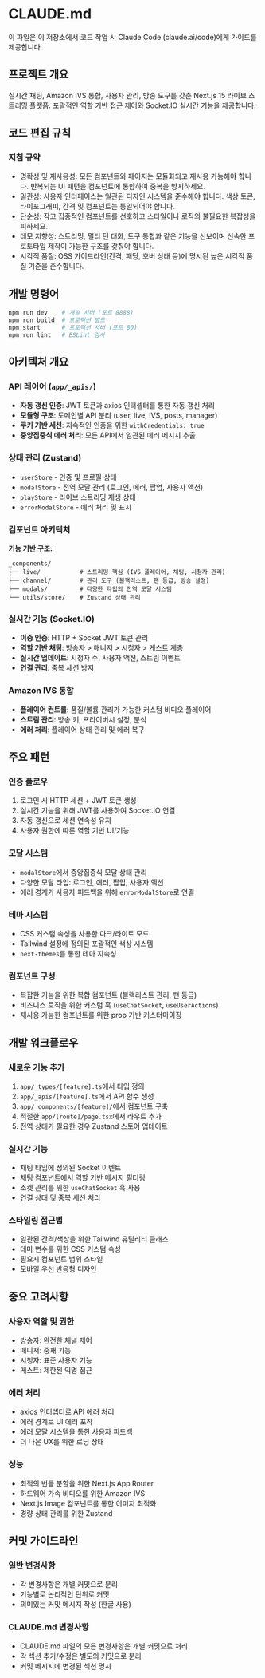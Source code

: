 # CLAUDE.md

이 파일은 이 저장소에서 코드 작업 시 Claude Code (claude.ai/code)에게 가이드를 제공합니다.

## 프로젝트 개요
실시간 채팅, Amazon IVS 통합, 사용자 관리, 방송 도구를 갖춘 Next.js 15 라이브 스트리밍 플랫폼. 포괄적인 역할 기반 접근 제어와 Socket.IO 실시간 기능을 제공합니다.

## 코드 편집 규칙
### 지침 규약
- 명확성 및 재사용성: 모든 컴포넌트와 페이지는 모듈화되고 재사용 가능해야 합니다. 반복되는 UI 패턴을 컴포넌트에 통합하여 중복을 방지하세요.
- 일관성: 사용자 인터페이스는 일관된 디자인 시스템을 준수해야 합니다. 색상 토큰, 타이포그래피, 간격 및 컴포넌트는 통일되어야 합니다.
- 단순성: 작고 집중적인 컴포넌트를 선호하고 스타일이나 로직의 불필요한 복잡성을 피하세요.
- 데모 지향성: 스트리밍, 멀티 턴 대화, 도구 통합과 같은 기능을 선보이며 신속한 프로토타입 제작이 가능한 구조를 갖춰야 합니다.
- 시각적 품질: OSS 가이드라인(간격, 패딩, 호버 상태 등)에 명시된 높은 시각적 품질 기준을 준수합니다.

## 개발 명령어
```bash
npm run dev    # 개발 서버 (포트 8888)
npm run build  # 프로덕션 빌드
npm start      # 프로덕션 서버 (포트 80)  
npm run lint   # ESLint 검사
```

## 아키텍처 개요

### API 레이어 (`app/_apis/`)
- **자동 갱신 인증**: JWT 토큰과 axios 인터셉터를 통한 자동 갱신 처리
- **모듈형 구조**: 도메인별 API 분리 (user, live, IVS, posts, manager)
- **쿠키 기반 세션**: 지속적인 인증을 위한 `withCredentials: true`
- **중앙집중식 에러 처리**: 모든 API에서 일관된 에러 메시지 추출

### 상태 관리 (Zustand)
- `userStore` - 인증 및 프로필 상태
- `modalStore` - 전역 모달 관리 (로그인, 에러, 팝업, 사용자 액션)
- `playStore` - 라이브 스트리밍 재생 상태
- `errorModalStore` - 에러 처리 및 표시

### 컴포넌트 아키텍처
**기능 기반 구조:**
```
_components/
├── live/           # 스트리밍 핵심 (IVS 플레이어, 채팅, 시청자 관리)
├── channel/        # 관리 도구 (블랙리스트, 팬 등급, 방송 설정)
├── modals/         # 다양한 타입의 전역 모달 시스템
└── utils/store/    # Zustand 상태 관리
```

### 실시간 기능 (Socket.IO)
- **이중 인증**: HTTP + Socket JWT 토큰 관리
- **역할 기반 채팅**: 방송자 > 매니저 > 시청자 > 게스트 계층
- **실시간 업데이트**: 시청자 수, 사용자 액션, 스트림 이벤트
- **연결 관리**: 중복 세션 방지

### Amazon IVS 통합
- **플레이어 컨트롤**: 품질/볼륨 관리가 가능한 커스텀 비디오 플레이어
- **스트림 관리**: 방송 키, 프라이버시 설정, 분석
- **에러 처리**: 플레이어 상태 관리 및 에러 복구

## 주요 패턴

### 인증 플로우
1. 로그인 시 HTTP 세션 + JWT 토큰 생성
2. 실시간 기능을 위해 JWT를 사용하여 Socket.IO 연결
3. 자동 갱신으로 세션 연속성 유지
4. 사용자 권한에 따른 역할 기반 UI/기능

### 모달 시스템
- `modalStore`에서 중앙집중식 모달 상태 관리
- 다양한 모달 타입: 로그인, 에러, 팝업, 사용자 액션
- 에러 경계가 사용자 피드백을 위해 `errorModalStore`로 연결

### 테마 시스템
- CSS 커스텀 속성을 사용한 다크/라이트 모드
- Tailwind 설정에 정의된 포괄적인 색상 시스템
- `next-themes`를 통한 테마 지속성

### 컴포넌트 구성
- 복잡한 기능을 위한 복합 컴포넌트 (블랙리스트 관리, 팬 등급)
- 비즈니스 로직을 위한 커스텀 훅 (`useChatSocket`, `useUserActions`)
- 재사용 가능한 컴포넌트를 위한 prop 기반 커스터마이징

## 개발 워크플로우

### 새로운 기능 추가
1. `app/_types/[feature].ts`에서 타입 정의
2. `app/_apis/[feature].ts`에서 API 함수 생성
3. `app/_components/[feature]/`에서 컴포넌트 구축
4. 적절한 `app/[route]/page.tsx`에서 라우트 추가
5. 전역 상태가 필요한 경우 Zustand 스토어 업데이트

### 실시간 기능
- 채팅 타입에 정의된 Socket 이벤트
- 채팅 컴포넌트에서 역할 기반 메시지 필터링
- 소켓 관리를 위한 `useChatSocket` 훅 사용
- 연결 상태 및 중복 세션 처리

### 스타일링 접근법
- 일관된 간격/색상을 위한 Tailwind 유틸리티 클래스
- 테마 변수를 위한 CSS 커스텀 속성
- 필요시 컴포넌트 범위 스타일
- 모바일 우선 반응형 디자인

## 중요 고려사항

### 사용자 역할 및 권한
- 방송자: 완전한 채널 제어
- 매니저: 중재 기능
- 시청자: 표준 사용자 기능
- 게스트: 제한된 익명 접근

### 에러 처리
- axios 인터셉터로 API 에러 처리
- 에러 경계로 UI 에러 포착
- 에러 모달 시스템을 통한 사용자 피드백
- 더 나은 UX를 위한 로딩 상태

### 성능
- 최적의 번들 분할을 위한 Next.js App Router
- 하드웨어 가속 비디오를 위한 Amazon IVS
- Next.js Image 컴포넌트를 통한 이미지 최적화
- 경량 상태 관리를 위한 Zustand

## 커밋 가이드라인

### 일반 변경사항
- 각 변경사항은 개별 커밋으로 분리
- 기능별로 논리적인 단위로 커밋
- 의미있는 커밋 메시지 작성 (한글 사용)

### CLAUDE.md 변경사항
- CLAUDE.md 파일의 모든 변경사항은 개별 커밋으로 처리
- 각 섹션 추가/수정은 별도의 커밋으로 분리
- 커밋 메시지에 변경된 섹션 명시